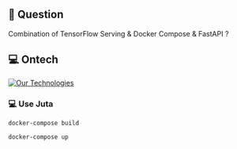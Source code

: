 ## 📖 Question
Combination of TensorFlow Serving & Docker Compose & FastAPI ?

## 💻 Ontech
[![Our Technologies](https://skillicons.dev/icons?i=python,tensorflow,fastapi,docker)](https://skillicons.dev)

### 💻 Use Juta
```shell
docker-compose build

docker-compose up
```